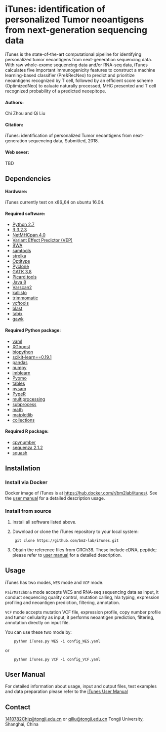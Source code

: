 # iTunes: identification of personalized Tumor neoantigens from next-generation sequencing data #

iTunes is the state-of-the-art computational pipeline for identifying personalized tumor neoantigens from next-generation sequencing data. With raw whole-exome sequencing data and/or RNA-seq data, iTunes calculates five important immunogenicity features to construct a machine learning-based classifier (Pre&RecNeo) to predict and prioritize neoantigens recognized by T cell, followed by an efficient score scheme (OptimizedNeo) to ealuate naturally processed, MHC presented and T cell recognized probability of a predicted neoepitope.

#### Authors:
Chi Zhou and Qi Liu

#### Citation:
iTunes: identification of personalized Tumor neoantigens from next-generation sequencing data, Submitted, 2018.

#### Web sever:
TBD

## Dependencies

#### Hardware:
iTunes currently test on x86_64 on ubuntu 16.04.

#### Required software:
* [Python 2.7](https://www.python.org/downloads/release/python-2712/)
* [R 3.2.3](https://cran.r-project.org/src/base/R-3/R-3.2.3.tar.gz)
* [NetMHCpan 4.0](http://www.cbs.dtu.dk/cgi-bin/nph-sw_request?netMHCpan)
* [Variant Effect Predictor (VEP)](https://github.com/Ensembl/ensembl-vep)
* [BWA](https://github.com/lh3/bwa)
* [samtools](https://github.com/samtools)
* [strelka](https://github.com/Illumina/strelka)
* [Optitype](https://github.com/FRED-2/OptiType)
* [Pyclone](https://bitbucket.org/aroth85/pyclone/wiki/Tutorial)
* [GATK 3.8](https://software.broadinstitute.org/gatk/best-practices/)
* [Picard tools](https://broadinstitute.github.io/picard/)
* [Java 8](https://java.com/en/download/help/linux_x64rpm_install.xml)
* [Varscan2](http://varscan.sourceforge.net/)
* [kallisto](http://pachterlab.github.io/kallisto/)
* [trimmomatic](http://www.usadellab.org/cms/?page=trimmomatic)
* [vcftools](http://vcftools.sourceforge.net/)
* [blast](http://ftp.ncbi.nlm.nih.gov/blast/executables/blast+/LATEST/)
* [tabix](http://www.htslib.org/doc/tabix.html)
* [gawk]()

#### Required Python package:
* [yaml](https://pypi.org/project/yaml-1.3/)
* [XGboost](https://pypi.org/project/xgboost/)
* [biopython](https://pypi.org/project/biopython/)
* [scikit-learn==0.19.1](https://pypi.org/project/scikit-learn/)
* [pandas](https://pypi.org/project/pandas/)
* [numpy](https://pypi.org/project/numpy/)
* [imblearn](https://pypi.org/project/imblearn/)
* [Pyomo](https://pypi.org/project/Pyomo/)
* [tables](https://pypi.org/project/tables/)
* [pysam](https://pypi.org/project/pysam/)
* [PypeR](https://pypi.org/project/PypeR/)
* [multiprocessing](https://pypi.org/project/multiprocessing/)
* [subprocess](https://pypi.org/project/subprocess/)
* [math](https://pypi.org/project/math/)
* [matplotlib](https://pypi.org/project/matplotlib/)
* [collections](https://pypi.org/project/collections/)


#### Required R package:
* [cpynumber](http://www.bioconductor.org/packages/release/bioc/html/copynumber.html)
* [sequenza 2.1.2](https://cran.r-project.org/src/contrib/Archive/sequenza/sequenza_2.1.2.tar.gz)
* [squash](https://CRAN.R-project.org/package=squash)


## Installation

### Install via Docker
Docker image of iTunes is at https://hub.docker.com/r/bm2lab/itunes/.
See the [user manual](/doc/iTunes_User_Manual.md) for a detailed description usage.

### Install from source
1. Install all software listed above.

2. Download or clone the iTunes repository to your local system:

        git clone https://github.com/bm2-lab/iTunes.git

3. Obtain the reference files from GRCh38. These include cDNA, peptide; please refer to [user manual](/doc/iTunes_User_Manual.md) for a detailed description.


## Usage
iTunes has two modes, `WES` mode and `VCF` mode.

`PairMatchDna` mode accepts WES and RNA-seq sequencing data as input, it conduct sequencing quality control, mutation calling, hla typing, expression profiling and neoantigen prediction, filtering, annotation.

`VCF` mode accepts mutation VCF file, expression profile, copy number profile and tumor cellularity as input, it performs neoantigen prediction, filtering, annotation directly on input file.

You can use these two mode by:

        python iTunes.py WES -i config_WES.yaml

or

        python iTunes.py VCF -i config_VCF.yaml
        
## User Manual 
For detailed information about usage, input and output files, test examples and data
preparation please refer to the [iTunes User Manual](/doc/iTunes_User_Manual.md)


## Contact   

1410782Chiz@tongji.edu.cn or qiliu@tongji.edu.cn
Tongji University, Shanghai, China
